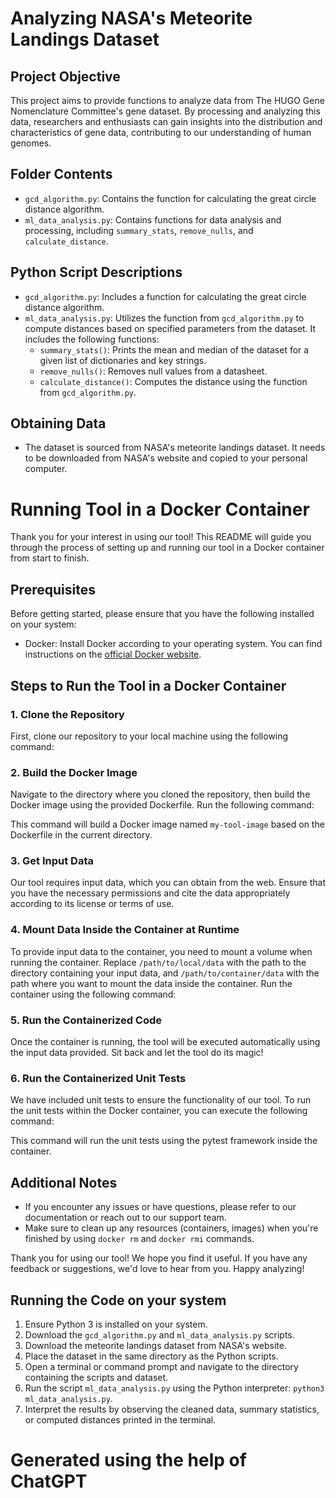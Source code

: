 # Analyzing NASA's Meteorite Landings Dataset

## Project Objective
This project aims to provide functions to analyze data from The HUGO Gene Nomenclature Committee's gene dataset. By processing and analyzing this data, researchers and enthusiasts can gain insights into the distribution and characteristics of gene data, contributing to our understanding of human genomes.

## Folder Contents
- `gcd_algorithm.py`: Contains the function for calculating the great circle distance algorithm.
- `ml_data_analysis.py`: Contains functions for data analysis and processing, including `summary_stats`, `remove_nulls`, and `calculate_distance`.

## Python Script Descriptions
- `gcd_algorithm.py`: Includes a function for calculating the great circle distance algorithm.
- `ml_data_analysis.py`: Utilizes the function from `gcd_algorithm.py` to compute distances based on specified parameters from the dataset. It includes the following functions:
  - `summary_stats()`: Prints the mean and median of the dataset for a given list of dictionaries and key strings.
  - `remove_nulls()`: Removes null values from a datasheet.
  - `calculate_distance()`: Computes the distance using the function from `gcd_algorithm.py`.

## Obtaining Data
- The dataset is sourced from NASA's meteorite landings dataset. It needs to be downloaded from NASA's website and copied to your personal computer.

# Running Tool in a Docker Container

Thank you for your interest in using our tool! This README will guide you through the process of setting up and running our tool in a Docker container from start to finish.

## Prerequisites
Before getting started, please ensure that you have the following installed on your system:
- Docker: Install Docker according to your operating system. You can find instructions on the [official Docker website](https://docs.docker.com/get-docker/).

## Steps to Run the Tool in a Docker Container

### 1. Clone the Repository
First, clone our repository to your local machine using the following command:

### 2. Build the Docker Image
Navigate to the directory where you cloned the repository, then build the Docker image using the provided Dockerfile. Run the following command:

This command will build a Docker image named `my-tool-image` based on the Dockerfile in the current directory.

### 3. Get Input Data
Our tool requires input data, which you can obtain from the web. Ensure that you have the necessary permissions and cite the data appropriately according to its license or terms of use.

### 4. Mount Data Inside the Container at Runtime
To provide input data to the container, you need to mount a volume when running the container. Replace `/path/to/local/data` with the path to the directory containing your input data, and `/path/to/container/data` with the path where you want to mount the data inside the container. Run the container using the following command:

### 5. Run the Containerized Code
Once the container is running, the tool will be executed automatically using the input data provided. Sit back and let the tool do its magic!

### 6. Run the Containerized Unit Tests
We have included unit tests to ensure the functionality of our tool. To run the unit tests within the Docker container, you can execute the following command:

This command will run the unit tests using the pytest framework inside the container.

## Additional Notes
- If you encounter any issues or have questions, please refer to our documentation or reach out to our support team.
- Make sure to clean up any resources (containers, images) when you're finished by using `docker rm` and `docker rmi` commands.

Thank you for using our tool! We hope you find it useful. If you have any feedback or suggestions, we'd love to hear from you. Happy analyzing!


## Running the Code on your system
1. Ensure Python 3 is installed on your system.
2. Download the `gcd_algorithm.py` and `ml_data_analysis.py` scripts.
3. Download the meteorite landings dataset from NASA's website.
4. Place the dataset in the same directory as the Python scripts.
5. Open a terminal or command prompt and navigate to the directory containing the scripts and dataset.
6. Run the script `ml_data_analysis.py` using the Python interpreter: `python3 ml_data_analysis.py`.
7. Interpret the results by observing the cleaned data, summary statistics, or computed distances printed in the terminal.

# Generated using the help of ChatGPT

